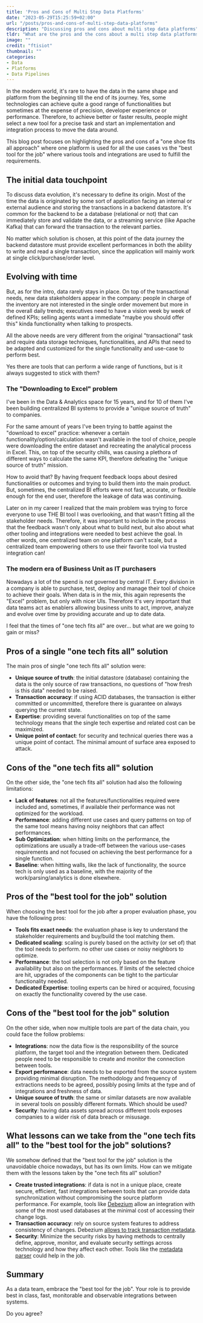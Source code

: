 ```yaml
---
title: 'Pros and Cons of Multi Step Data Platforms'
date: "2023-05-29T15:25:59+02:00"
url: "/posts/pros-and-cons-of-multi-step-data-platforms"
description: "Discussing pros and cons about multi step data platforms"
tldr: "What are the pros and the cons about a multi step data platforms"
image: ""
credit: "ftisiot"
thumbnail: ""
categories:
- Data
- Platforms
- Data Pipelines
---
```


In the modern world, it's rare to have the data in the same shape and platform from the beginning till the end of its journey. Yes, some technologies can achieve quite a good range of functionalities but sometimes at the expense of precision, developer experience or performance. Therefore, to achieve better or faster results, people might select a new tool for a precise task and start an implementation and integration process to move the data around. 

This blog post focuses on highlighting the pros and cons of a "one shoe fits all approach" where one platform is used for all the use cases vs the "best tool for the job" where various tools and integrations are used to fulfill the requirements. 

## The initial data touchpoint

To discuss data evolution, it's necessary to define its origin. Most of the time the data is originated by some sort of application facing an internal or external audience and storing the transactions in a backend datastore. It's common for the backend to be a database (relational or not) that can immediately store and validate the data, or a streaming service (like Apache Kafka) that can forward the transaction to the relevant parties.

No matter which solution is chosen, at this point of the data journey the backend datastore must provide excellent performances in both the ability to write and read a single transaction, since the application will mainly work at single click/purchase/order level.

## Evolving with time

But, as for the intro, data rarely stays in place. On top of the transactional needs, new data stakeholders appear in the company: people in charge of the inventory are not interested in the single order movement but more in the overall daily trends; executives need to have a vision week by week of defined KPIs; selling agents want a immediate "maybe you should offer this" kinda functionality when talking to prospects. 

All the above needs are very different from the original "transactional" task and require data storage techniques, functionalities, and APIs that need to be adapted and customized for the single functionality and use-case to perform best.

Yes there are tools that can perform a wide range of functions, but is it always suggested to stick with them?

### The "Downloading to Excel" problem

I've been in the Data & Analytics space for 15 years, and for 10 of them I've been building centralized BI systems to provide a "unique source of truth" to companies. 

For the same amount of years I've been trying to battle against the "download to excel" practice: whenever a certain functionality/option/calculation wasn't available in the tool of choice, people were downloading the entire dataset and recreating the analytical process in Excel. This, on top of the security chills, was causing a plethora of different ways to calculate the same KPI, therefore defeating the "unique source of truth" mission.

How to avoid that? By having frequent feedback loops about desired functionalities or outcomes and trying to build them into the main product. But, sometimes, the centralized BI efforts were not fast, accurate, or flexible enough for the end user, therefore the leakage of data was continuing.

Later on in my career I realized that the main problem was trying to force everyone to use THE BI tool I was overlooking, and that wasn't fitting all the stakeholder needs. Therefore, it was important to include in the process that the feedback wasn't only about what to build next, but also about what other tooling and integrations were needed to best achieve the goal. In other words, one centralized team on one platform can't scale, but a centralized team empowering others to use their favorite tool via trusted integration can!

### The modern era of Business Unit as IT purchasers

Nowadays a lot of the spend is not governed by central IT. Every division in a company is able to purchase, test, deploy and manage their tool of choice to achieve their goals. When data is in the mix, this again represents the "Excel" problem, but only with nicer UIs. Therefore it's very important that data teams act as enablers allowing business units to act, improve, analyze and evolve over time by providing accurate and up to date data.

I feel that the times of "one tech fits all" are over... but what are we going to gain or miss?


## Pros of a single "one tech fits all" solution

The main pros of single "one tech fits all" solution were:

* **Unique source of truth**: the initial datastore (database) containing the data is the only source of raw transactions, no questions of "how fresh is this data" needed to be raised.
* **Transaction accuracy**: if using ACID databases, the transaction is either committed or uncommitted, therefore there is guarantee on always querying the current state.
* **Expertise**: providing several functionalities on top of the same technology means that the single tech expertise and related cost can be maximized.
* **Unique point of contact**: for security and technical queries there was a unique point of contact. The minimal amount of surface area exposed to attack.

## Cons of the "one tech fits all" solution

On the other side, the "one tech fits all" solution had also the following limitations:
* **Lack of features**: not all the features/functionalities required were included and, sometimes, if available their performance was not optimized for the workload.
* **Performance**: adding different use cases and query patterns on top of the same tool means having noisy neighbors that can affect performances.
* **Sub Optimization**: when hitting limits on the performance, the optimizations are usually a trade-off between the various use-cases requirements and not focused on achieving the best performance for a single function.
* **Baseline**: when hitting walls, like the lack of functionality, the source tech is only used as a baseline, with the majority of the work/parsing/analytics is done elsewhere.

## Pros of the "best tool for the job" solution

When choosing the best tool for the job after a proper evaluation phase, you have the following pros:

* **Tools fits exact needs**: the evaluation phase is key to understand the stakeholder requirements and buy/build the tool matching them.
* **Dedicated scaling**: scaling is purely based on the activity (or set of) that the tool needs to perform. no other use cases or noisy neighbors to optimize.
* **Performance**: the tool selection is not only based on the feature availability but also on the performances. If limits of the selected choice are hit, upgrades of the components can be tight to the particular functionality needed.
* **Dedicated Expertise**: tooling experts can be hired or acquired, focusing on exactly the functionality covered by the use case.


## Cons of the "best tool for the job" solution

On the other side, when now multiple tools are part of the data chain, you could face the follow problems:

* **Integrations**: now the data flow is the responsibility of the source platform, the target tool and the integration between them. Dedicated people need to be responsible to create and monitor the connection between tools.
* **Export performance**: data needs to be exported from the source system providing minimal disruption. The methodology and frequency of extractions needs to be agreed, possibly posing limits at the type and of integrations and freshness of data. 
* **Unique source of truth**: the same or similar datasets are now available in several tools on possibly different formats. Which should be used?
* **Security**: having data assets spread across different tools exposes companies to a wider risk of data breach or misusage.

## What lessons can we take from the "one tech fits all" to the "best tool for the job" solutions?

We somehow defined that the "best tool for the job" solution is the unavoidable choice nowadays, but has its own limits. How can we mitigate them with the lessons taken by the "one tech fits all" solution?


* **Create trusted integrations**: if data is not in a unique place, create secure, efficient, fast integrations between tools that can provide data synchronization without compromising the source platform performance. For example, tools like [Debezium](https://debezium.io/) allow an integration with some of the most used databases at the minimal cost of accessing their change logs. 
* **Transaction accuracy**: rely on source system features to address consistency of changes. Debezium [allows to track transaction metadata](https://debezium.io/documentation/reference/stable/connectors/postgresql.html#postgresql-transaction-metadata).
* **Security**: Minimize the security risks by having methods to centrally define, approve, monitor, and evaluate security settings across technology and how they affect each other. Tools like the [metadata parser](https://github.com/aiven/metadata-parser) could help in the job.


## Summary

As a data team, embrace the "best tool for the job". Your role is to provide best in class, fast, monitorable and observable integrations between systems.

Do you agree?


